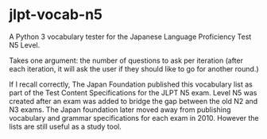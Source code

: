 jlpt-vocab-n5
=============

A Python 3 vocabulary tester for the Japanese Language Proficiency Test N5 Level.

Takes one argument:
the number of questions to ask per iteration (after each iteration, it will ask the user if they should like to go for another round.)

If I recall correctly, The Japan Foundation published this vocabulary list as part of the Test Content Specifications for the JLPT N5 exam. Level N5 was created after an exam was added to bridge the gap between the old N2 and N3 exams. The Japan foundation later moved away from publishing vocabulary and grammar specifications for each exam in 2010. However the lists are still useful as a study tool.
